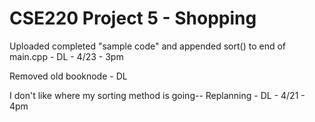 # CSE220 Project 5 - Shopping

Uploaded completed "sample code" and appended sort() to end of main.cpp - DL - 4/23 - 3pm

Removed old booknode - DL


I don't like where my sorting method is going-- Replanning - DL - 4/21 - 4pm
